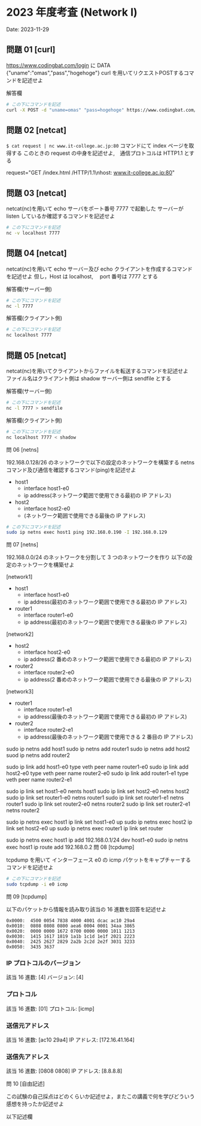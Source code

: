 # 2023 年度考査 (Network I)

Date: 2023-11-29

## 問題 01 [curl]

https://www.codingbat.com/login に DATA {"uname":"omas","pass","hogehoge"} curl を用いてリクエストPOSTするコマンドを記述せよ

解答欄

```bash
# この下にコマンドを記述
curl -X POST -d "uname=omas" "pass=hogehoge" https://www.codingbat.com/login

```

## 問題 02 [netcat]

`$ cat request | nc www.it-college.ac.jp:80` コマンドにて index ページを取得する
このときの request の中身を記述せよ,　通信プロトコルは HTTP1.1 とする

request="GET /index.html /HTTP/1.1\nhost: www.it-college.ac.jp:80"
## 問題 03 [netcat]

netcat(nc)を用いて echo サーバをポート番号 7777 で起動した
サーバーが listen しているか確認するコマンドを記述せよ

```bash
# この下にコマンドを記述
nc -v localhost 7777

```

## 問題 04 [netcat]

netcat(nc)を用いて echo サーバー及び echo クライアントを作成するコマンドを記述せよ
但し，Host は localhost,　 port 番号は 7777 とする

解答欄(サーバー側)

```bash
# この下にコマンドを記述
nc -l 7777

```

解答欄(クライアント側)

```bash
# この下にコマンドを記述
nc localhost 7777

```

## 問題 05 [netcat]

netcat(nc)を用いてクライアントからファイルを転送するコマンドを記述せよ
ファイル名はクライアント側は shadow サーバー側は sendfile とする

解答欄(サーバー側)

```bash
# この下にコマンドを記述
nc -l 7777 > sendfile

```

解答欄(クライアント側)

```bash
# この下にコマンドを記述
nc localhost 7777 < shadow

```

問 06 [netns]

192.168.0.128/26 のネットワークで以下の設定のネットワークを構築する netns コマンド及び通信を確認するコマンド(ping)を記述せよ

- host1
  - interface host1-e0
  - ip address(ネットワーク範囲で使用できる最初の IP アドレス)
- host2
  - interface host2-e0
  - (ネットワーク範囲で使用できる最後の IP アドレス)

```bash
# この下にコマンドを記述
sudo ip netns exec host1 ping 192.168.0.190 -I 192.168.0.129

```

問 07 [netns]

192.168.0.0/24 のネットワークを分割して 3 つのネットワークを作り
以下の設定のネットワークを構築せよ

[network1]

- host1
  - interface host1-e0
  - ip address(最初のネットワーク範囲で使用できる最初の IP アドレス)
- router1
  - interface router1-e0
  - ip address(最初のネットワーク範囲で使用できる最後の IP アドレス)

[network2]

- host2
  - interface host2-e0
  - ip address(2 番めのネットワーク範囲で使用できる最初の IP アドレス)
- router2
  - interface router2-e0
  - ip address(2 番めのネットワーク範囲で使用できる最後の IP アドレス)

[network3]

- router1
  - interface router1-e1
  - ip address(最後のネットワーク範囲で使用できる最初の IP アドレス)
- router2
  - interface router2-e1
  - ip address(最後のネットワーク範囲で使用できる 2 番目の IP アドレス)

sudo ip netns add host1
sudo ip netns add router1
sudo ip netns add host2
suod ip netns add router2

sudo ip link add host1-e0 type veth peer name router1-e0
sudo ip link add host2-e0 type veth peer name router2-e0
sudo ip link add router1-e1 type veth peer name router2-e1

sudo ip link set host1-e0 nents host1
sudo ip link set host2-e0 netns host2
sudo ip link set router1-e0 netns router1
sudo ip link set router1-e1 netns router1
sudo ip link set router2-e0 netns router2
sudo ip link set router2-e1 netns router2

sudo ip netns exec host1 ip link set host1-e0 up 
sudo ip netns exec host2 ip link set host2-e0 up
sudo ip netns exec router1 ip link set router

sudo ip netns exec host1 ip add 192.168.0.1/24 dev host1-e0
sudo ip netns exec host1 ip route add 192.168.0.2
問 08 [tcpdump]

tcpdump を用いて インターフェース e0 の icmp パケットをキャプチャーするコマンドを記述せよ

```bash
# この下にコマンドを記述
sudo tcpdump -i e0 icmp

```

問 09 [tcpdump]

以下のパケットから情報を読み取り該当の 16 進数を回答を記述せよ

```log
0x0000:  4500 0054 7838 4000 4001 dcac ac10 29a4
0x0010:  0808 0808 0800 aea6 0004 0001 34aa 3865
0x0020:  0000 0000 1672 0700 0000 0000 1011 1213
0x0030:  1415 1617 1819 1a1b 1c1d 1e1f 2021 2223
0x0040:  2425 2627 2829 2a2b 2c2d 2e2f 3031 3233
0x0050:  3435 3637
```

### IP プロトコルのバージョン

該当 16 進数: [4]
バージョン: [4]

### プロトコル

該当 16 進数: [01]
プロトコル: [icmp]

### 送信元アドレス

該当 16 進数: [ac10 29a4]
IP アドレス: [172.16.41.164]

### 送信先アドレス

該当 16 進数: [0808 0808]
IP アドレス: [8.8.8.8]

問 10 [自由記述]

この試験の自己採点はどのくらいか記述せよ，またこの講義で何を学びどういう感想を持ったか記述せよ

以下記述欄
